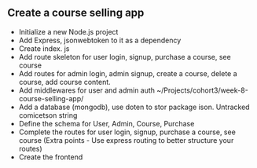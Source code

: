 ## Create a course selling app
- Initialize a new Node.js project
- Add Express, jsonwebtoken to it as a dependency
- Create index. js
- Add route skeleton for user login, signup, purchase a course, see course
- Add routes for admin login, admin signup, create a course, delete a course, add course content.
- Add middlewares for user and admin auth
~/Projects/cohort3/week-8-course-selling-app/
- Add a database (mongodb), use doten to stor package ison. Untracked comicetson string
- Define the schema for User, Admin, Course, Purchase
- Complete the routes for user login, signup, purchase a course, see course (Extra points - Use express routing to better structure your routes)
- Create the frontend